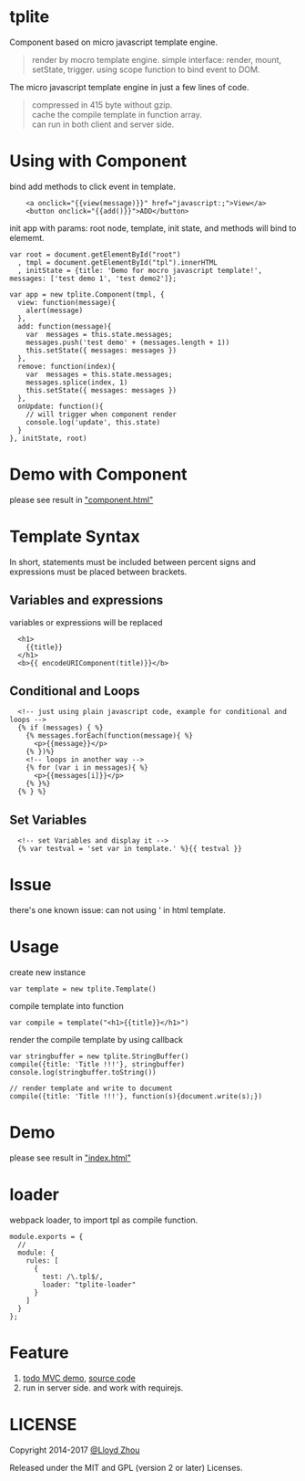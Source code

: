 # tplite

Component based on micro javascript template engine.
> render by mocro template engine.
> simple interface: render, mount, setState, trigger.
> using scope function to bind event to DOM.


The micro javascript template engine in just a few lines of code.
> compressed in 415 byte without gzip.  
> cache the compile template in function array.  
> can run in both client and server side.  

# Using with Component

bind add methods to click event in template.

```
    <a onclick="{{view(message)}}" href="javascript:;">View</a>
    <button onclick="{{add()}}">ADD</button>
```

init app with params: root node, template, init state, and methods will bind to elememt.

    var root = document.getElementById("root")
      , tmpl = document.getElementById("tpl").innerHTML
      , initState = {title: 'Demo for mocro javascript template!', messages: ['test demo 1', 'test demo2']};

    var app = new tplite.Component(tmpl, {
      view: function(message){
        alert(message)
      },
      add: function(message){
        var  messages = this.state.messages;
        messages.push('test demo' + (messages.length + 1))
        this.setState({ messages: messages })
      },
      remove: function(index){
        var  messages = this.state.messages;
        messages.splice(index, 1)
        this.setState({ messages: messages })
      },
      onUpdate: function(){
        // will trigger when component render
        console.log('update', this.state)
      }
    }, initState, root)


# Demo with Component

please see result in ["component.html"](component.html)


# Template Syntax

In short, statements must be included between percent signs and expressions must be placed between brackets.

## Variables and expressions

variables or expressions will be replaced

      <h1>
        {{title}}
      </h1>
      <b>{{ encodeURIComponent(title)}}</b>

## Conditional and Loops

      <!-- just using plain javascript code, example for conditional and loops -->
      {% if (messages) { %}
        {% messages.forEach(function(message){ %}
          <p>{{message}}</p>
        {% })%}
        <!-- loops in another way -->
        {% for (var i in messages){ %}
          <p>{{messages[i]}}</p>
        {% }%}
      {% } %}

## Set Variables

      <!-- set Variables and display it -->
      {% var testval = 'set var in template.' %}{{ testval }}

# Issue
there's one known issue: 
can not using ' in html template.

# Usage

create new instance

    var template = new tplite.Template()

compile template into function

    var compile = template("<h1>{{title}}</h1>")

render the compile template by using callback

    var stringbuffer = new tplite.StringBuffer()
    compile({title: 'Title !!!'}, stringbuffer)
    console.log(stringbuffer.toString())

    // render template and write to document
    compile({title: 'Title !!!'}, function(s){document.write(s);})

# Demo 

please see result in ["index.html"](index.html)


# loader

webpack loader, to import tpl as compile function.

```
module.exports = {
  // 
  module: {
    rules: [
      {
        test: /\.tpl$/,
        loader: "tplite-loader"
      }
    ]
  }
};
```

# Feature

1. [todo MVC demo](https://tplite.github.io/todomvc/), [source code](https://github.com/tplite/todomvc/)
2. run in server side. and work with requirejs.


# LICENSE

Copyright 2014-2017 [@Lloyd Zhou](https://github.com/lloydzhou)

Released under the MIT and GPL (version 2 or later) Licenses.

